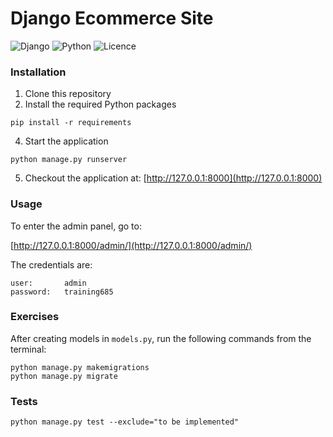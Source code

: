 # Django Ecommerce Site

![Django](https://img.shields.io/badge/django-4.1.1-blue)
![Python](https://img.shields.io/badge/python->=3.9-green)
![Licence](https://img.shields.io/badge/License-MIT-blue)
### Installation

1. Clone this repository
2. Install the required Python packages
```shell
pip install -r requirements
```
4. Start the application
```shell
python manage.py runserver
```
5. Checkout the application at: [http://127.0.0.1:8000](http://127.0.0.1:8000)

### Usage

To enter the admin panel, go to:

[http://127.0.0.1:8000/admin/](http://127.0.0.1:8000/admin/)

The credentials are:
```
user:       admin
password:   training685
```
### Exercises

After creating models in `models.py`, run the following 
commands from the terminal:
```shell
python manage.py makemigrations
python manage.py migrate
```

### Tests

```shell
python manage.py test --exclude="to be implemented"
```
